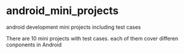 android_mini_projects
=====================

android development mini projects including test cases

There are 10 mini projects with test cases. each of them cover differen conponents in Android
